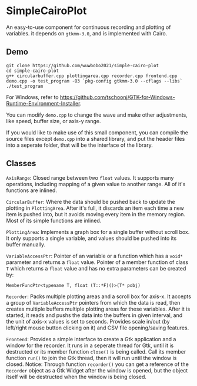 # SimpleCairoPlot
An easy-to-use component for continuous recording and plotting of variables. it depends on `gtkmm-3.0`, and is implemented with Cairo.

## Demo
```
git clone https://github.com/wuwbobo2021/simple-cairo-plot
cd simple-cairo-plot
g++ circularbuffer.cpp plottingarea.cpp recorder.cpp frontend.cpp demo.cpp -o test_program -O3 `pkg-config gtkmm-3.0 --cflags --libs`
./test_program
```
For Windows, refer to https://github.com/tschoonj/GTK-for-Windows-Runtime-Environment-Installer.

You can modify `demo.cpp` to change the wave and make other adjustments, like speed, buffer size, or axis-y range.

If you would like to make use of this small component, you can compile the source files except `demo.cpp` into a shared library, and put the header files into a seperate folder, that will be the interface of the library.

## Classes
`AxisRange`: Closed range between two `float` values. It supports many operations, including mapping of a given value to another range. All of it's functions are inlined.

`CircularBuffer`: Where the data should be pushed back to update the plotting in `PlottingArea`. After it's full, it discards an item each time a new item is pushed into, but it avoids moving every item in the memory region. Most of its simple functions are inlined.

`PlottingArea`: Implements a graph box for a single buffer without scroll box. It only supports a single variable, and values should be pushed into its buffer manually.

`VariableAccessPtr`: Pointer of an variable or a function which has a `void*` parameter and returns a `float` value. Pointer of a member function of class `T` which returns a `float` value and has no extra parameters can be created by:
```
MemberFuncPtr<typename T, float (T::*F)()>(T* pobj)
```

`Recorder`: Packs multiple plotting areas and a scroll box for axis-x. It accepts a group of `VariableAccessPtr` pointers from which the data is read, then creates multiple buffers multiple plotting areas for these variables. After it is started, it reads and pushs the data into the buffers in given interval, and the unit of axis-x values is set to seconds. Provides scale in/out (by left/right mouse button clicking on it) and CSV file opening/saving features.

`Frontend`: Provides a simple interface to create a Gtk application and a window for the recorder. It runs in a seperate thread for Gtk, until it is destructed or its member function `close()` is being called. Call its member function `run()` to join the Gtk thread, then it will run until the window is closed. Notice: Through function `recorder()` you can get a reference of the `Recorder` object as a Gtk Widget after the window is opened, but the object itself will be destructed when the window is being closed.

